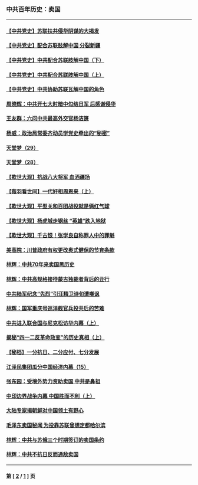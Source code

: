### 中共百年历史：卖国
---
#### [【中共党史】苏联扶共侵华阴谋的大揭发](../../pages/nf1176117/n13056050.md?07010430) 
#### [【中共党史】配合苏联肢解中国 分裂新疆](../../pages/nf1176117/n13040700.md?07010430) 
#### [【中共党史】中共配合苏联肢解中国（下）](../../pages/nf1176117/n13035660.md?07010430) 
#### [【中共党史】中共配合苏联肢解中国（上）](../../pages/nf1176117/n13030262.md?07010430) 
#### [【中共党史】中共协助苏联瓦解中国的角色](../../pages/nf1176117/n13018109.md?07010430) 
#### [周晓辉：中共开七大时暗中勾结日军 后感谢侵华](../../pages/nf1176117/n12921960.md?07010430) 
#### [王友群：六问中共最高外交官杨洁篪](../../pages/nf1176117/n12836495.md?07010430) 
#### [杨威：政治局常委齐动员学党史牵出的“秘密”](../../pages/nf1176117/n12764642.md?07010430) 
#### [天堂梦（29）](../../pages/nf1176117/n12408465.md?07010430) 
#### [天堂梦（28）](../../pages/nf1176117/n12408309.md?07010430) 
#### [【欺世大观】抗战八大将军 血洒疆场](../../pages/nf1176117/n12357044.md?07010430) 
#### [【薇羽看世间】一代奸相周恩来（上）](../../pages/nf1176117/n12401109.md?07010430) 
#### [【欺世大观】平型关和百团战役就是俩红气球](../../pages/nf1176117/n12359157.md?07010430) 
#### [【欺世大观】杨虎城走钢丝 “英雄”跌入地狱](../../pages/nf1176117/n12358840.md?07010430) 
#### [【欺世大观】千古恨！张学良自称罪人中的罪魁](../../pages/nf1176117/n12358629.md?07010430) 
#### [美高院：川普政府有权更改奥式健保的节育条款](../../pages/nf1176117/n12242171.md?07010430) 
#### [林辉：中共70年来卖国黑历史](../../pages/nf1176117/n11552181.md?07010430) 
#### [林辉：中共高规格接待蒙古独裁者背后的丑行](../../pages/nf1176117/n11225005.md?07010430) 
#### [中共陆军纪念“先烈”引汪精卫诗句遭嘲讽](../../pages/nf1176117/n11153345.md?07010430) 
#### [林辉：国军重庆号巡洋舰官兵投共后的苦难](../../pages/nf1176117/n10997801.md?07010430) 
#### [中共进入联合国与尼克松访华内幕（上）](../../pages/nf1176117/n10138788.md?07010430) 
#### [揭秘“四一二反革命政变”的历史真相（上）](../../pages/nf1176117/n9996650.md?07010430) 
#### [【秘档】一分抗日、二分应付、七分发展](../../pages/nf1176117/n9331484.md?07010430) 
#### [江泽民集团瓜分中国经济内幕（15）](../../pages/nf1176117/n9268584.md?07010430) 
#### [张东园：受境外势力资助卖国 中共是鼻祖](../../pages/nf1176117/n9272480.md?07010430) 
#### [中印边界战争内幕 中国胜而不利（上）](../../pages/nf1176117/n9252458.md?07010430) 
#### [大陆专家揭朝鲜对中国领土有野心](../../pages/nf1176117/n9074056.md?07010430) 
#### [毛泽东卖国秘闻 为投靠苏联曾想定都哈尔滨](../../pages/nf1176117/n9058631.md?07010430) 
#### [林辉：中共与苏俄三个时期签订的卖国条约](../../pages/nf1176117/n9036062.md?07010430) 
#### [林辉：中共不抗日反而通敌卖国](../../pages/nf1176117/n8840492.md?07010430) 

---
#### 第 [ [2](./2.md?07010430) / [1](./1.md?07010430) ] 页
